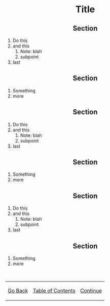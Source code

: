 <h1 align=center>Title</h1>

<h2 align=center>Section</h2>

1. Do this
2. and this
    1. Note: blah
    2. subpoint
3. last

<h2 align=center>Section</h2>

1. Something
2. more

<h2 align=center>Section</h2>

1. Do this
2. and this
    1. Note: blah
    2. subpoint
3. last

<h2 align=center>Section</h2>

1. Something
2. more

<h2 align=center>Section</h2>

1. Do this
2. and this
    1. Note: blah
    2. subpoint
3. last

<h2 align=center>Section</h2>

1. Something
2. more

<br>

<table align=center>
    <tr>
        <td>

[Go Back](/README.md)
        </td>
        <td>
[Table of Contents](/README.md)
        </td>
        <td>
[Continue](/README.md)
        </td>
    </tr>
</table>
